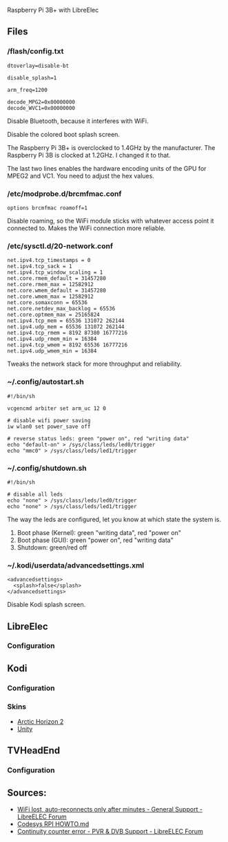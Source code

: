 Raspberry Pi 3B+ with LibreElec

## Files

### /flash/config.txt

    dtoverlay=disable-bt
    
    disable_splash=1
    
    arm_freq=1200
    
    decode_MPG2=0x00000000
    decode_WVC1=0x00000000

Disable Bluetooth, because it interferes with WiFi.

Disable the colored boot splash screen.

The Raspberry Pi 3B+ is overclocked to 1.4GHz by the manufacturer. The Raspberry Pi 3B is clocked at 1.2GHz. I changed it to that.

The last two lines enables the hardware encoding units of the GPU for MPEG2 and VC1. You need to adjust the hex values.

### /etc/modprobe.d/brcmfmac.conf

    options brcmfmac roamoff=1

Disable roaming, so the WiFi module sticks with whatever access point it connected to. Makes the WiFi connection more reliable.

### /etc/sysctl.d/20-network.conf

    net.ipv4.tcp_timestamps = 0
    net.ipv4.tcp_sack = 1
    net.ipv4.tcp_window_scaling = 1
    net.core.rmem_default = 31457280
    net.core.rmem_max = 12582912
    net.core.wmem_default = 31457280
    net.core.wmem_max = 12582912
    net.core.somaxconn = 65536
    net.core.netdev_max_backlog = 65536
    net.core.optmem_max = 25165824
    net.ipv4.tcp_mem = 65536 131072 262144
    net.ipv4.udp_mem = 65536 131072 262144
    net.ipv4.tcp_rmem = 8192 87380 16777216
    net.ipv4.udp_rmem_min = 16384
    net.ipv4.tcp_wmem = 8192 65536 16777216
    net.ipv4.udp_wmem_min = 16384

Tweaks the network stack for more throughput and reliability.

### ~/.config/autostart.sh

    #!/bin/sh
     
    vcgencmd arbiter set arm_uc 12 0
    
    # disable wifi power saving
    iw wlan0 set power_save off
    
    # reverse status leds: green "power on", red "writing data"
    echo "default-on" > /sys/class/leds/led0/trigger
    echo "mmc0" > /sys/class/leds/led1/trigger

### ~/.config/shutdown.sh

    #!/bin/sh
    
    # disable all leds
    echo "none" > /sys/class/leds/led0/trigger
    echo "none" > /sys/class/leds/led1/trigger

The way the leds are configured, let you know at which state the system is.

1. Boot phase (Kernel): green "writing data", red "power on"
2. Boot phase (GUI): green "power on", red "writing data"
3. Shutdown: green/red off

### ~/.kodi/userdata/advancedsettings.xml

    <advancedsettings>
      <splash>false</splash>
    </advancedsettings>

Disable Kodi splash screen.

## LibreElec

### Configuration

## Kodi

### Configuration

### Skins

* [Arctic Horizon 2](https://forum.kodi.tv/showthread.php?tid=367352)
* [Unity](https://kodi.tv/addons/matrix/skin.unity)

## TVHeadEnd

### Configuration

## Sources:

* [WiFi lost, auto-reconnects only after minutes - General Support - LibreELEC Forum](https://forum.libreelec.tv/thread/24173-wifi-lost-auto-reconnects-only-after-minutes/?postID=157235#post157235)
* [Codesys RPI HOWTO.md](https://gist.github.com/kmpm/bc7e0bb4a99f38fb4206#tune-system)
* [Continuity counter error - PVR & DVB Support - LibreELEC Forum](https://forum.libreelec.tv/thread/4878-continuity-counter-error/?postID=34178#post34178)
